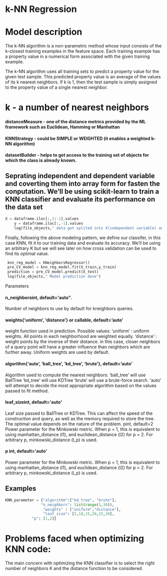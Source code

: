 # k-NN Regression

# Model description

The k-NN algorithm is a non-parametric method whose input consists of the k-closest training examples in the feature space. Each training example has a property value in a numerical form associated with the given training example.

 The k-NN algorithm uses all training sets to predict a property value for the given test sample.
 This predicted property value is an average of the values of its k nearest neighbors. If k is 1, then the test sample is simply assigned to the property value of a single nearest neighbor.

# k - a number of nearest neighbors
#### distanceMeasure - one of the distance metrics provided by the ML framework such as Euclidean, Hamming or Manhattan
####  KNNStrategy - could be SIMPLE or WEIGHTED (it enables a weighted k-NN algorithm)
#### datasetBuilder - helps to get access to the training set of objects for which the class is already known.
 
## Seprating independent and dependent variable and coverting them into array form for fasten the conputation. We’ll be using scikit-learn to train a KNN classifier and evaluate its performance on the data set 

```python
X = dataframe.iloc[:,1:-1].values
    y = dataframe.iloc[:,-1].values
    log(file_objects," data got splited into X(independent variable) and Y ( Taregt variable)") 
```

Finally, following the above modeling pattern, we define our classifer, in this case KNN, fit it to our training data and evaluate its accuracy. We’ll be using an arbitrary K but we will see later on how cross validation can be used to find its optimal value.


```python
 knn_reg_model = KNeighborsRegressor()
 pre_CV_model = knn_reg_model.fit(X_train,y_train)
 prediction = pre_CV_model.predict(X_test)
 log(file_objects," Model prediction done")
```

Parameters
#### n_neighborsint, default='auto".
Number of neighbors to use by default for kneighbors queries.

#### weights{‘uniform’, ‘distance’} or callable, default=’auto’
weight function used in prediction. Possible values:
‘uniform’ : uniform weights. All points in each neighborhood are weighted equally.
‘distance’ : weight points by the inverse of their distance. in this case, closer neighbors of a query point will have a greater influence than neighbors which are further away.
Uniform weights are used by default.

#### algorithm{‘auto’, ‘ball_tree’, ‘kd_tree’, ‘brute’}, default=’auto’
Algorithm used to compute the nearest neighbors:
‘ball_tree’ will use BallTree
‘kd_tree’ will use KDTree
‘brute’ will use a brute-force search.
‘auto’ will attempt to decide the most appropriate algorithm based on the values passed to fit method.

#### leaf_sizeint, default='auto'
Leaf size passed to BallTree or KDTree. This can affect the speed of the construction and query, as well as the memory required to store the tree. The optimal value depends on the nature of the problem.
pint, default=2
Power parameter for the Minkowski metric. When p = 1, this is equivalent to using manhattan_distance (l1), and euclidean_distance (l2) for p = 2. For arbitrary p, minkowski_distance (l_p) is used.
#### p int, default='auto'
Power parameter for the Minkowski metric. When p = 1, this is equivalent to using manhattan_distance (l1), and euclidean_distance (l2) for p = 2. For arbitrary p, minkowski_distance (l_p) is used.

## Examples
```python
KNN_parameter = {"algorithm":["kd_tree", "brute"],
                "n_neighbors": list(range(1,30)),
                 "weights" : ["uniform","distance"],
                 "leaf_size": [5,10,15,20,25,30],
            "p": [1,2]}

```


# Problems faced when optimizing KNN code:

The main concern with optimizing the KNN classifier is to select the right number of neighbors K and the distance function to be considered.










```
